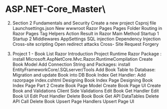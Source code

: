# ASP.NET-Core_Master\


2. Section 2 Fundamentals and Security
	Create a new project
	Csproj file
	Launchsettings.json New
	wwwroot
	Razor Pages
	Pages Folder
	Routing in Razor Pages
	Tag Helpers
	Action Result in Razor
	Main Method
	Startup 1
	Startup 2
	Middlewares
	AppSettings
	SQL injection
	Dependency Injection
	Cross-site scripting
	Open redirect attacks
	Cross- Site Request Forgery
	

3. Project 1 - Book List Razor
	Introduction
	Project
	Runtime Razor Package : install Microsoft.AspNetCore.Mvc.Razor.RuntimeCompilation
	Create Book Model
	Add Connection String and Packages: install EntityFrameworkCore/.SQLserver/Tools
	Add Book Table to Database: Migration and update Book into DB
	Book Index Get Handler: Add razorpage index.cshtml
	Designing Book Index Page
	Designing Book Index Page Part 2
	Create Book Page Model
	Create Book Page UI
	Create Book and Validations
	Client Side Validations
	Edit Book Get Handler
	Edit Book UI
	Edit Post Handler
	Delete Book
	Book Get API
	DataTables
	Delete API Call
	Delete Book
	Upsert Page Handlers
	Upsert Page UI